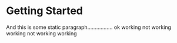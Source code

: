<h1>Getting Started</h1>
<p>And this is some static paragraph................. ok working not working working not working working</p>